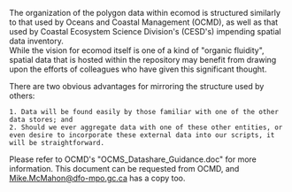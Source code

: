 
The organization of the polygon data within ecomod is structured similarly to 
that used by Oceans and Coastal Management (OCMD), as well as that used by 
Coastal Ecosystem Science Division's (CESD's) impending spatial data inventory.  
While the vision for ecomod itself is one of a kind of "organic fluidity", 
spatial data that is hosted within the repository may benefit from drawing upon 
the efforts of colleagues who have given this significant thought.

There are two obvious advantages for mirroring the structure used
by others:

    1. Data will be found easily by those familiar with one of the other data stores; and
    2. Should we ever aggregate data with one of these other entities, or even desire to incorporate these external data into our scripts, it will be straightforward.

Please refer to OCMD's "OCMS_Datashare_Guidance.doc" for more information.  This 
document can be requested from OCMD, and Mike.McMahon@dfo-mpo.gc.ca has a copy 
too.

